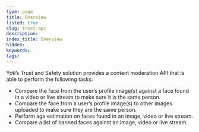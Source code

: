 ```yaml
---
type: page
title: Overview
listed: true
slug: trust-api
description: 
index_title: Overview
hidden: 
keywords: 
tags: 
---
```


Yoti’s Trust and Safety solution provides a content moderation API that is able to perform the following tasks:

- Compare the face from the user’s profile image(s) against a face found in a video or live stream to make sure it is the same person.
- Compare the face from a user’s profile image(s) to other images uploaded to make sure they are the same person.
- Perform age estimation on faces found in an image, video or live stream.
- Compare a list of banned faces against an image, video or live stream.